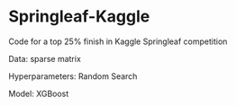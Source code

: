 # Springleaf-Kaggle
Code for a top 25% finish in Kaggle Springleaf competition 

Data: sparse matrix

Hyperparameters: Random Search

Model: XGBoost
